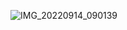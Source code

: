 
![IMG_20220914_090139](https://user-images.githubusercontent.com/110987337/190051724-3a9405b1-f3c0-497f-89c0-c78791c26bf4.jpg)

